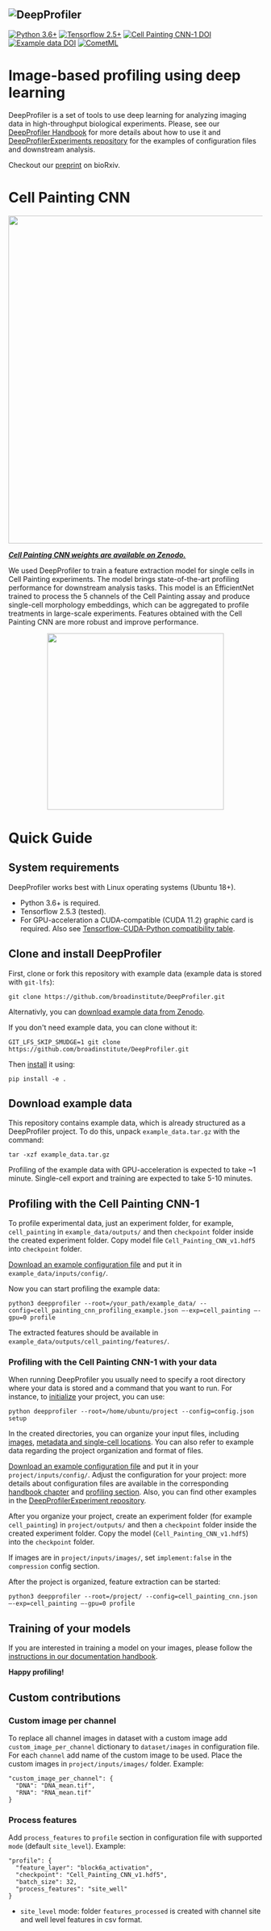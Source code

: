 ![DeepProfiler](figures/logo/banner.png)
-----------------
[![Python 3.6+](https://img.shields.io/badge/python-3.6%2B-blue)](https://www.python.org/downloads/release/python-360/)
[![Tensorflow 2.5+](https://img.shields.io/badge/tensorflow-2.5%2B-brightgreen)](https://www.tensorflow.org/install/pip)
[![Cell Painting CNN-1 DOI](https://zenodo.org/badge/DOI/10.5281/zenodo.7114558.svg)](https://doi.org/10.5281/zenodo.7114558)
[![Example data DOI](https://zenodo.org/badge/DOI/10.5281/zenodo.7515132.svg)](https://doi.org/10.5281/zenodo.7515132)
[![CometML](https://img.shields.io/badge/comet.ml-track-brightgreen.svg)](https://www.comet.ml)

# Image-based profiling using deep learning 

DeepProfiler is a set of tools to use deep learning for analyzing imaging data in high-throughput biological experiments.
Please, see our [DeepProfiler Handbook](https://cytomining.github.io/DeepProfiler-handbook/) for more details about how 
to use it and [DeepProfilerExperiments repository](https://github.com/broadinstitute/DeepProfilerExperiments) 
for the examples of configuration files and downstream analysis.

Checkout our [preprint](https://doi.org/10.1101/2022.08.12.503783) on bioRxiv.

# Cell Painting CNN

<p align="center">
<img src="figures/cell_painting_cnn.png" width="650"/>
</p>

[_**Cell Painting CNN weights are available on Zenodo.**_](https://doi.org/10.5281/zenodo.7114558)

We used DeepProfiler to train a feature extraction model for single cells in Cell Painting experiments. 
The model brings state-of-the-art profiling performance for downstream analysis tasks. This model is an EfficientNet 
trained to process the 5 channels of the Cell Painting assay and produce single-cell morphology embeddings, which can 
be aggregated to profile treatments in large-scale experiments. Features obtained with the Cell Painting CNN are more 
robust and improve performance.

<p align="center">
<img src="figures/cell_painting_cnn_perf.png" width="350"/>
</p>

# Quick Guide

## System requirements

DeepProfiler works best with Linux operating systems (Ubuntu 18+).
- Python 3.6+ is required.
- Tensorflow 2.5.3 (tested). 
- For GPU-acceleration a CUDA-compatible (CUDA 11.2) graphic card is required. 
  Also see [Tensorflow-CUDA-Python compatibility table](https://www.tensorflow.org/install/source#gpu). 

## Clone and install DeepProfiler

First, clone or fork this repository with example data (example data is stored with `git-lfs`):
```
git clone https://github.com/broadinstitute/DeepProfiler.git
```
Alternativly, you can [download example data from Zenodo](https://doi.org/10.5281/zenodo.7515132). 

If you don't need example data, you can clone without it:
```
GIT_LFS_SKIP_SMUDGE=1 git clone https://github.com/broadinstitute/DeepProfiler.git
```

Then [install](https://cytomining.github.io/DeepProfiler-handbook/docs/01-install.html) it using:
```
pip install -e .
```

## Download example data

This repository contains example data, which is already structured as a DeepProfiler project. 
To do this, unpack `example_data.tar.gz` with the command:
```
tar -xzf example_data.tar.gz
```
Profiling of the example data with GPU-acceleration is expected to take ~1 minute. 
Single-cell export and training are expected to take 5-10 minutes. 

## Profiling with the Cell Painting CNN-1

To profile experimental data, just an experiment folder, for example, `cell_painting` in `example_data/outputs/` and 
then `checkpoint` folder inside the created experiment folder. Copy model file `Cell_Painting_CNN_v1.hdf5` into `checkpoint` folder.

[Download an example configuration file](https://github.com/broadinstitute/DeepProfilerExperiments/blob/master/resources/config/cell_painting_cnn_profiling_example.json) 
and put it in `example_data/inputs/config/`.

Now you can start profiling the example data:
```
python3 deepprofiler --root=/your_path/example_data/ --config=cell_painting_cnn_profiling_example.json –-exp=cell_painting –-gpu=0 profile
```

The extracted features should be available in `example_data/outputs/cell_painting/features/`.

### Profiling with the Cell Painting CNN-1 with your data

When running DeepProfiler you usually need to specify a root directory where your data is stored and a command that you 
want to run. For instance, to [initialize](https://cytomining.github.io/DeepProfiler-handbook/docs/02-structure.html) 
your project, you can use:

```
python deepprofiler --root=/home/ubuntu/project --config=config.json setup
```

In the created directories, you can organize your input files, including [images](https://cytomining.github.io/DeepProfiler-handbook/docs/03-images.html), 
[metadata and single-cell locations](https://cytomining.github.io/DeepProfiler-handbook/docs/04-metadata.html). You can 
also refer to example data regarding the project organization and format of files. 


[Download an example configuration file](https://github.com/broadinstitute/DeepProfilerExperiments/blob/master/resources/config/cell_painting_cnn_profiling_example.json) 
and put it in your `project/inputs/config/`. Adjust the configuration for your project: more details about configuration 
files are available in the corresponding [handbook chapter](https://cytomining.github.io/DeepProfiler-handbook/docs/05-config.html) 
and [profiling section](https://cytomining.github.io/DeepProfiler-handbook/docs/06-profiling.html#profiling-with-cell-painting-cnn-model). 
Also, you can find other examples in the [DeepProfilerExperiment repository](https://github.com/broadinstitute/DeepProfilerExperiments).

After you organize your project, create an experiment folder (for example `cell_painting`) in `project/outputs/` and then 
a `checkpoint` folder inside the created experiment folder. Copy the model (`Cell_Painting_CNN_v1.hdf5`) into the `checkpoint` folder.

If images are in `project/inputs/images/`, set `implement:false` in the `compression` config section.


After the project is organized, feature extraction can be started:
```
python3 deepprofiler --root=/project/ --config=cell_painting_cnn.json –-exp=cell_painting –-gpu=0 profile
```

## Training of your models

If you are interested in training a model on your images, please follow the [instructions in our 
documentation handbook](https://cytomining.github.io/DeepProfiler-handbook/docs/07-train.html). 

**Happy profiling!**

## Custom contributions

### Custom image per channel

To replace all channel images in dataset with a custom image add ```custom_image_per_channel``` dictionary to ```dataset/images``` in configuration file. For each ```channel``` add name of the custom image to be used. Place the custom images in ```project/inputs/images/``` folder. Example:
```
"custom_image_per_channel": {
  "DNA": "DNA_mean.tif",
  "RNA": "RNA_mean.tif"
}
```

### Process features

Add `process_features` to `profile` section in configuration file with supported `mode` (default `site_level`). Example:

```
"profile": {
  "feature_layer": "block6a_activation",
  "checkpoint": "Cell_Painting_CNN_v1.hdf5",
  "batch_size": 32,
  "process_features": "site_well"
}
```

- `site_level` mode: folder `features_processed` is created with channel site and well level features in csv format.